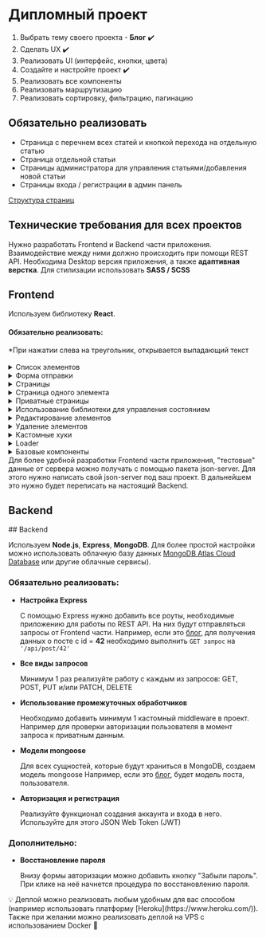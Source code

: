 <div>
  <h1>Дипломный проект</h1>
  <ol>
    <li>Выбрать тему своего проекта - <strong>Блог</strong> ✔️</li>
    <li>Сделать UX ✔️</li>
    <li>Реализовать UI (интерфейс, кнопки, цвета) </li>
    <li>Создайте и настройте проект ✔️</li>
    <li>Реализовать все компоненты</li>
    <li>Реализовать маршрутизацию</li>
    <li>Реализовать сортировку, фильтрацию, пагинацию</li>
  </ol>
  
  <h2>Обязательно реализовать</h2>
  <ul>
    <li>Страница с перечнем всех статей и кнопкой перехода на отдельную статью</li>
    <li>Страница отдельной статьи</li>
    <li>Страницы администратора для управления статьями/добавления новой статьи</li>
    <li>Страницы входа / регистрации в админ панель</li>
  </ul>
  
  <a href="https://cutt.ly/qNmIRYg">Структура страниц</a>
</div>
<div>
  <h2>Технические требования для всех проектов</h2>
  <span>Нужно разработать Frontend и Backend части приложения. Взаимодействие между ними должно происходить при помощи REST API. Необходима Desktop версия   приложения, а также <strong>адаптивная верстка</strong>. Для стилизации использовать <strong>SASS / SCSS</strong></span>
  
  <h2>Frontend</h2>
  <span>Используем библиотеку <strong>React</strong>.</span>
  
  <h4>Обязательно реализовать:</h4>
  <span>*При нажатии слева на треугольник, открывается выпадающий текст</span>
  <br><br>
  <details>
    <summary>Список элементов</summary>
    <br>
    <span>Выводим минимум 1 список элементов, полученных от сервера через GET запрос</span>
  </details>
  <details>
    <summary>Форма отправки</summary>
    <br>
    <span>Реализовать минимум 2 формы для отправки данных на сервер</span>
  </details>
  <details>
    <summary>Страницы</summary>
    <br>
    <span>Всего минимум 3 страницы на сайте, реализованных с помощью React Router</span>
  </details>
  <details>
    <summary>Страница одного элемента</summary>
    <br>
    <span>Страница получает и выводит информацию с сервера по параметру из URL.
    <br><br>
    Пример для блога: '/posts/42' <br>Если перейти по этому пути, то<br> необходимо найти пост с id = 42 и вывести информацию о нем.
    </span>
  </details>
  <details>
    <summary>Приватные страницы</summary>
    <br>
    <span>Страницы, доступные только авторизованным пользователям (Private Routes)<br><br>
    Например редактирование данных о пользователе.</span>
  </details>
  <details>
    <summary>Использование библиотеки для управления состоянием</summary>
    <br>
    <span>Использование Redux в проекте<br><br>
    Например, сохранение объекта авторизованного пользователя.</span>
  </details>
  <details>
    <summary>Редактирование элементов</summary>
    <br>
    <span>Возможность обновить данные на сервере через PUT/PATCH запросы<br><br>
    Например, если это блог, должна быть возможность редактирования постов.</span>
  </details>
  <details>
    <summary>Удаление элементов</summary>
    <br>
    <span>Возможность удалять данные на сервере через DELETE запрос<br><br>
    Например, если это блог, должна быть возможность удаления постов.</span>
  </details>
  <details>
    <summary>Кастомные хуки</summary>
    <br>
    <span>Реализовать минимум 1 собственный хук React Hooks<br><br>
    Напрмер, хук для изменения темы `useDarkMode()`</span>
  </details>
  <details>
    <summary>Loader</summary>
    <br>
    <span>При любом ожидании пользователя должен появляться loader (крутящаяся иконка-спиннер).<br><br>
    Подойдет любой loader, который впишется в дизайн.</span>
  </details>
  <details>
    <summary>Базовые компоненты</summary>
    <br>
    <span>Основные элементы, которые используются много раз во всем приложении, выносим в отдельные базовые компоненты (например `input`)</span>
  </details>
  <span>Для более удобной разработки Frontend части приложения, "тестовые" данные от сервера можно получать с помощью пакета json-server. Для этого нужно     написать свой json-server под ваш проект. В дальнейшем это нужно будет переписать на настоящий Backend.</span>
  
  <h2>Backend</h2>
  <span></span>
</div>
## Backend

Используем **Node.js**, **Express**, **MongoDB**. Для более простой настройки можно использовать облачную базу данных [MongoDB Atlas Cloud Database](https://www.mongodb.com/cloud/atlas) или другие облачные сервисы).

### Обязательно реализовать:

- **Настройка Express**
    
    С помощью Express нужно добавить все роуты, необходимые приложению для работы по REST API. На них будут отправляться запросы от Frontend части. 
    Например, если это [блог](https://www.notion.so/1-d85374ec5432468f82d7f17b89cd0eca), для получения данных о посте с id = **42** необходимо выполнить `GET запрос` на `'/api/post/42'`
    
- **Все виды запросов**
    
    Минимум 1 раз реализуйте работу с каждым из запросов: GET, POST, PUT и/или PATCH, DELETE
    
- **Использование промежуточных обработчиков**
    
    Необходимо добавить минимум 1 кастомный middleware в проект.
    Например для проверки авторизации пользователя в момент запроса к приватным данным. 
    
- **Модели mongoose**
    
    Для всех сущностей, которые будут храниться в MongoDB, создаем модель mongoose
    Например, если это [блог](https://www.notion.so/1-d85374ec5432468f82d7f17b89cd0eca), будет модель поста, пользователя. 
    
- **Авторизация и регистрация**
    
    Реализуйте функционал создания аккаунта и входа в него. 
    Используйте для этого JSON Web Token (JWT)
    

### Дополнительно:

- **Восстановление пароля**
    
    Внизу формы авторизации можно добавить кнопку "Забыли пароль". При клике на неё начнется процедура по восстановлению пароля. 
    

<aside>
💡 Деплой можно реализовать любым удобным для вас способом (например использовать платформу [Heroku](https://www.heroku.com/)). Также при желании можно реализовать деплой на VPS с использованием Docker 🐳

</aside>  
</div>
